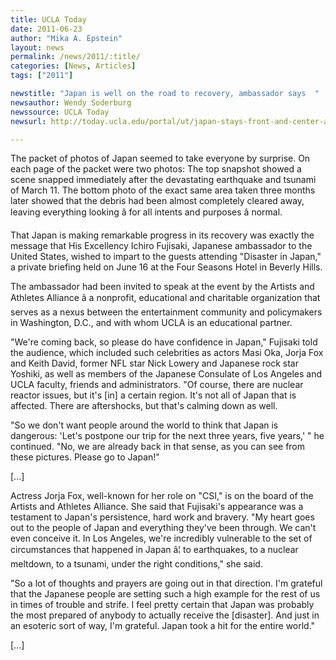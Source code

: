 ```yaml
---
title: UCLA Today
date: 2011-06-23
author: "Mika A. Epstein"
layout: news
permalink: /news/2011/:title/
categories: [News, Articles]
tags: ["2011"]

newstitle: "Japan is well on the road to recovery, ambassador says  "
newsauthor: Wendy Soderburg  
newssource: UCLA Today  
newsurl: http://today.ucla.edu/portal/ut/japan-stays-front-and-center-at-208557.aspx  

---
```


The packet of photos of Japan seemed to take everyone by surprise. On each page of the packet were two photos: The top snapshot showed a scene snapped immediately after the devastating earthquake and tsunami of March 11. The bottom photo of the exact same area taken three months later showed that the debris had been almost completely cleared away, leaving everything looking â for all intents and purposes â normal.

That Japan is making remarkable progress in its recovery was exactly the message that His Excellency Ichiro Fujisaki, Japanese ambassador to the United States, wished to impart to the guests attending "Disaster in Japan," a private briefing held on June 16 at the Four Seasons Hotel in Beverly Hills.

The ambassador had been invited to speak at the event by the Artists and Athletes Alliance â a nonprofit, educational and charitable organization that serves as a nexus between the entertainment community and policymakers in Washington, D.C., and with whom UCLA is an educational partner.

"We're coming back, so please do have confidence in Japan," Fujisaki told the audience, which included such celebrities as actors Masi Oka, Jorja Fox and Keith David, former NFL star Nick Lowery and Japanese rock star Yoshiki, as well as members of the Japanese Consulate of Los Angeles and UCLA faculty, friends and administrators. "Of course, there are nuclear reactor issues, but it's [in] a certain region. It's not all of Japan that is affected. There are aftershocks, but that's calming down as well.

"So we don't want people around the world to think that Japan is dangerous: 'Let's postpone our trip for the next three years, five years,' " he continued. "No, we are already back in that sense, as you can see from these pictures. Please go to Japan!"

[...]

Actress Jorja Fox, well-known for her role on "CSI," is on the board of the Artists and Athletes Alliance. She said that Fujisaki's appearance was a testament to Japan's persistence, hard work and bravery. "My heart goes out to the people of Japan and everything they've been through. We can't even conceive it. In Los Angeles, we're incredibly vulnerable to the set of circumstances that happened in Japan â¦ to earthquakes, to a nuclear meltdown, to a tsunami, under the right conditions," she said.

"So a lot of thoughts and prayers are going out in that direction. I'm grateful that the Japanese people are setting such a high example for the rest of us in times of trouble and strife. I feel pretty certain that Japan was probably the most prepared of anybody to actually receive the [disaster]. And just in an esoteric sort of way, I'm grateful. Japan took a hit for the entire world."

[...]

